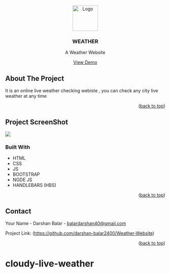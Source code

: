 <!-- Improved compatibility of back to top link: See: https://github.com/othneildrew/Best-README-Template/pull/73 -->
<a name="readme-top"></a>

<!-- PROJECT LOGO -->
<br />
<div align="center">
  <a href="https://github.com/othneildrew/Best-README-Template">
    <img src="https://res.cloudinary.com/dexratgkq/image/upload/v1661599813/samples/1555512_tltfvw.png" alt="Logo" width="80" height="80">
  </a>

  <h3 align="center">WEATHER</h3>

  <p align="center">
    A Weather Website
    <br />
  </p>
  <a href="https://balar-weather-app.herokuapp.com/">View Demo</a>
</div>


<!-- ABOUT THE PROJECT -->
## About The Project

It is an online live weather checking webiste , you can check any city live weather at any time

<p align="right">(<a href="#readme-top">back to top</a>)</p>

<!-- ABOUT THE PROJECT -->
## Project ScreenShot

<img src="https://res.cloudinary.com/dexratgkq/image/upload/v1661599716/samples/ss3_hoy3as.png">

### Built With

* HTML
* CSS
* JS
* BOOTSTRAP
* NODE JS
* HANDLEBARS (HBS)

<p align="right">(<a href="#readme-top">back to top</a>)</p>

<!-- CONTACT -->
## Contact

Your Name - Darshan Balar - balardarshan40@gmail.com

Project Link: (https://github.com/darshan-balar2400/Weather-Website)

<p align="right">(<a href="#readme-top">back to top</a>)</p>


# cloudy-live-weather
